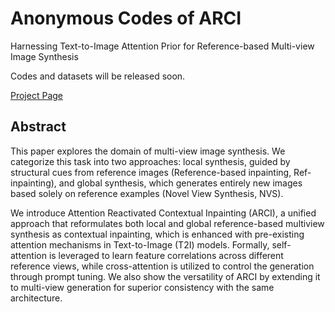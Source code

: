 # Anonymous Codes of ARCI
Harnessing Text-to-Image Attention Prior for Reference-based Multi-view Image Synthesis

Codes and datasets will be released soon.

[Project Page](https://ewrfcas.github.io/ARCI/)

## Abstract

This paper explores the domain of multi-view image synthesis.
We categorize this task into two approaches: local
synthesis, guided by structural cues from reference images
(Reference-based inpainting, Ref-inpainting), and global synthesis,
which generates entirely new images based solely on
reference examples (Novel View Synthesis, NVS). 

We introduce Attention Reactivated
Contextual Inpainting (ARCI), a unified approach that
reformulates both local and global reference-based multiview
synthesis as contextual inpainting, which is enhanced
with pre-existing attention mechanisms in Text-to-Image (T2I) models.
Formally,
self-attention is leveraged to learn feature correlations
across different reference views, while cross-attention
is utilized to control the generation through prompt tuning.
We also show the versatility of ARCI by extending it
to multi-view generation for superior consistency with the
same architecture. 
